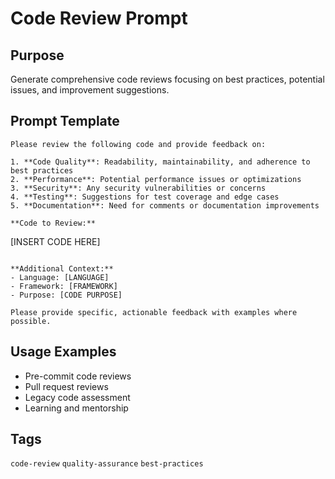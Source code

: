 # Code Review Prompt

## Purpose

Generate comprehensive code reviews focusing on best practices, potential issues, and improvement suggestions.

## Prompt Template

```
Please review the following code and provide feedback on:

1. **Code Quality**: Readability, maintainability, and adherence to best practices
2. **Performance**: Potential performance issues or optimizations
3. **Security**: Any security vulnerabilities or concerns
4. **Testing**: Suggestions for test coverage and edge cases
5. **Documentation**: Need for comments or documentation improvements

**Code to Review:**
```

[INSERT CODE HERE]

```

**Additional Context:**
- Language: [LANGUAGE]
- Framework: [FRAMEWORK]
- Purpose: [CODE PURPOSE]

Please provide specific, actionable feedback with examples where possible.
```

## Usage Examples

- Pre-commit code reviews
- Pull request reviews
- Legacy code assessment
- Learning and mentorship

## Tags

`code-review` `quality-assurance` `best-practices`

